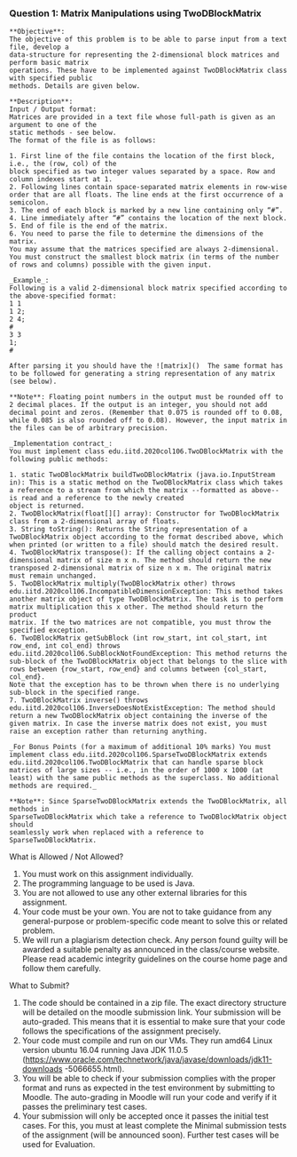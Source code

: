 ### Question 1: Matrix Manipulations using TwoDBlockMatrix


```
**Objective**:
The objective of this problem is to be able to parse input from a text file, develop a
data-structure for representing the 2-dimensional block matrices and perform basic matrix
operations. These have to be implemented against TwoDBlockMatrix class with specified public
methods. Details are given below.

**Description**:
Input / Output format:
Matrices are provided in a text file whose full-path is given as an argument to one of the
static methods - see below.
The format of the file is as follows:

1. First line of the file contains the location of the first block, i.e., the (row, col) of the
block specified as two integer values separated by a space. Row and column indexes start at 1.
2. Following lines contain space-separated matrix elements in row-wise order that are all floats. The line ends at the first occurrence of a semicolon.
3. The end of each block is marked by a new line containing only “#”.
4. Line immediately after “#” contains the location of the next block.
5. End of file is the end of the matrix.
6. You need to parse the file to determine the dimensions of the matrix.
You may assume that the matrices specified are always 2-dimensional. You must construct the smallest block matrix (in terms of the number of rows and columns) possible with the given input.

_Example_:
Following is a valid 2-dimensional block matrix specified according to the above-specified format:
1 1
1 2;
2 4;
#
3 3
1;
#

After parsing it you should have the ![matrix]()  The same format has to be followed for generating a string representation of any matrix
(see below).

**Note**: Floating point numbers in the output must be rounded off to 2 decimal places. If the output is an integer, you should not add decimal point and zeros. (Remember that 0.075 is rounded off to 0.08, while 0.085 is also rounded off to 0.08). However, the input matrix in the files can be of arbitrary precision.

_Implementation contract_:
You must implement class edu.iitd.2020col106.TwoDBlockMatrix with the following public methods:

1. static TwoDBlockMatrix buildTwoDBlockMatrix (java.io.InputStream in): This is a static method on the TwoDBlockMatrix class which takes a reference to a stream from which the matrix --formatted as above-- is read and a reference to the newly created
object is returned.
2. TwoDBlockMatrix(float[][] array): Constructor for TwoDBlockMatrix class from a 2-dimensional array of floats.
3. String toString(): Returns the String representation of a TwoDBlockMatrix object according to the format described above, which when printed (or written to a file) should match the desired result.
4. TwoDBlockMatrix transpose(): If the calling object contains a 2-dimensional matrix of size m x n. The method should return the new
transposed 2-dimensional matrix of size n x m. The original matrix must remain unchanged.
5. TwoDBlockMatrix multiply(TwoDBlockMatrix other) throws edu.iitd.2020col106.IncompatibleDimensionException: This method takes another matrix object of type TwoDBlockMatrix. The task is to perform matrix multiplication this x other. The method should return the product
matrix. If the two matrices are not compatible, you must throw the specified exception.
6. TwoDBlockMatrix getSubBlock (int row_start, int col_start, int row_end, int col_end) throws edu.iitd.2020col106.SubBlockNotFoundException: This method returns the sub-block of the TwoDBlockMatrix object that belongs to the slice with rows between {row_start, row_end} and columns between {col_start, col_end}.
Note that the exception has to be thrown when there is no underlying sub-block in the specified range.
7. TwoDBlockMatrix inverse() throws edu.iitd.2020col106.InverseDoesNotExistException: The method should return a new TwoDBlockMatrix object containing the inverse of the given matrix. In case the inverse matrix does not exist, you must raise an exception rather than returning anything.

_For Bonus Points (for a maximum of additional 10% marks) You must implement class edu.iitd.2020col106.SparseTwoDBlockMatrix extends edu.iitd.2020col106.TwoDBlockMatrix that can handle sparse block matrices of large sizes -- i.e., in the order of 1000 x 1000 (at least) with the same public methods as the superclass. No additional methods are required._

**Note**: Since SparseTwoDBlockMatrix extends the TwoDBlockMatrix, all methods in
SparseTwoDBlockMatrix which take a reference to TwoDBlockMatrix object should
seamlessly work when replaced with a reference to SparseTwoDBlockMatrix.
```

What is Allowed / Not Allowed?
1. You must work on this assignment individually.
2. The programming language to be used is Java.
3. You are not allowed to use any other external libraries for this assignment.
4. Your code must be your own. You are not to take guidance from any
general-purpose or problem-specific code meant to solve this or related problem.
5. We will run a plagiarism detection check. Any person found guilty will be awarded
a suitable penalty as announced in the class/course website. Please read
academic integrity guidelines on the course home page and follow them
carefully.

What to Submit?
1. The code should be contained in a zip file. The exact directory structure will be
detailed on the moodle submission link. Your submission will be auto-graded.
This means that it is essential to make sure that your code follows the
specifications of the assignment precisely.
2. Your code must compile and run on our VMs. They run amd64 Linux version
ubuntu 16.04 running Java JDK 11.0.5
(https://www.oracle.com/technetwork/java/javase/downloads/jdk11-downloads
-5066655.html).
3. You will be able to check if your submission complies with the proper format and
runs as expected in the test environment by submitting to Moodle. The
auto-grading in Moodle will run your code and verify if it passes the preliminary
test cases.
4. Your submission will only be accepted once it passes the initial test cases. For
this, you must at least complete the Minimal submission tests of the assignment
(will be announced soon). Further test cases will be used for Evaluation.
